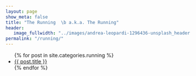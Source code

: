 ```yaml
---
layout: page
show_meta: false
title: "The Running  \b a.k.a. The Running"
header:
   image_fullwidth: "../images/andrea-leopardi-1296436-unsplash_header.jpg"
permalink: "/running/"
---
```

<ul>
    {% for post in site.categories.running %}
    <li><a href="{{ site.url }}{{ site.baseurl }}{{ post.url }}">{{ post.title }}</a></li>
    {% endfor %}
</ul>